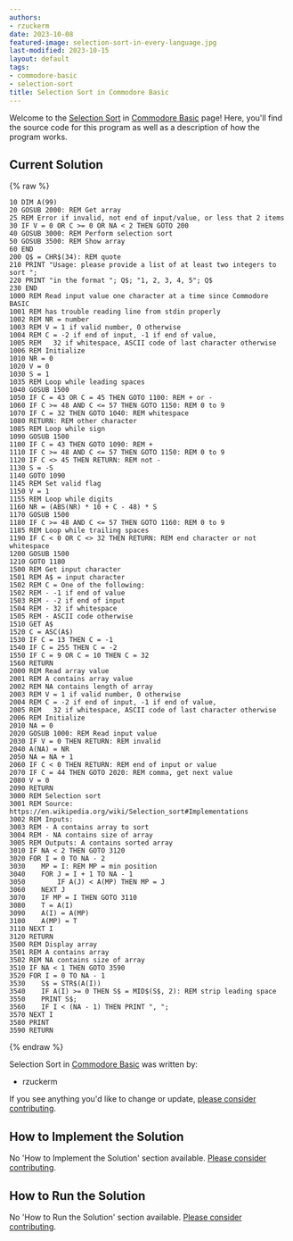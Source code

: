 ```yaml
---
authors:
- rzuckerm
date: 2023-10-08
featured-image: selection-sort-in-every-language.jpg
last-modified: 2023-10-15
layout: default
tags:
- commodore-basic
- selection-sort
title: Selection Sort in Commodore Basic
---
```


Welcome to the [Selection Sort](https://sampleprograms.io/projects/selection-sort) in [Commodore Basic](https://sampleprograms.io/languages/commodore-basic) page! Here, you'll find the source code for this program as well as a description of how the program works.

## Current Solution

{% raw %}

```commodore_basic
10 DIM A(99)
20 GOSUB 2000: REM Get array
25 REM Error if invalid, not end of input/value, or less that 2 items
30 IF V = 0 OR C >= 0 OR NA < 2 THEN GOTO 200
40 GOSUB 3000: REM Perform selection sort
50 GOSUB 3500: REM Show array
60 END
200 Q$ = CHR$(34): REM quote
210 PRINT "Usage: please provide a list of at least two integers to sort ";
220 PRINT "in the format "; Q$; "1, 2, 3, 4, 5"; Q$
230 END
1000 REM Read input value one character at a time since Commodore BASIC
1001 REM has trouble reading line from stdin properly
1002 REM NR = number
1003 REM V = 1 if valid number, 0 otherwise
1004 REM C = -2 if end of input, -1 if end of value,
1005 REM   32 if whitespace, ASCII code of last character otherwise
1006 REM Initialize
1010 NR = 0
1020 V = 0
1030 S = 1
1035 REM Loop while leading spaces
1040 GOSUB 1500
1050 IF C = 43 OR C = 45 THEN GOTO 1100: REM + or -
1060 IF C >= 48 AND C <= 57 THEN GOTO 1150: REM 0 to 9
1070 IF C = 32 THEN GOTO 1040: REM whitespace
1080 RETURN: REM other character
1085 REM Loop while sign
1090 GOSUB 1500
1100 IF C = 43 THEN GOTO 1090: REM +
1110 IF C >= 48 AND C <= 57 THEN GOTO 1150: REM 0 to 9
1120 IF C <> 45 THEN RETURN: REM not -
1130 S = -S
1140 GOTO 1090
1145 REM Set valid flag
1150 V = 1
1155 REM Loop while digits
1160 NR = (ABS(NR) * 10 + C - 48) * S
1170 GOSUB 1500
1180 IF C >= 48 AND C <= 57 THEN GOTO 1160: REM 0 to 9
1185 REM Loop while trailing spaces
1190 IF C < 0 OR C <> 32 THEN RETURN: REM end character or not whitespace
1200 GOSUB 1500
1210 GOTO 1180
1500 REM Get input character
1501 REM A$ = input character
1502 REM C = One of the following:
1502 REM - -1 if end of value
1503 REM - -2 if end of input
1504 REM - 32 if whitespace
1505 REM - ASCII code otherwise
1510 GET A$
1520 C = ASC(A$)
1530 IF C = 13 THEN C = -1
1540 IF C = 255 THEN C = -2
1550 IF C = 9 OR C = 10 THEN C = 32
1560 RETURN
2000 REM Read array value
2001 REM A contains array value
2002 REM NA contains length of array
2003 REM V = 1 if valid number, 0 otherwise
2004 REM C = -2 if end of input, -1 if end of value,
2005 REM   32 if whitespace, ASCII code of last character otherwise
2006 REM Initialize
2010 NA = 0
2020 GOSUB 1000: REM Read input value
2030 IF V = 0 THEN RETURN: REM invalid
2040 A(NA) = NR
2050 NA = NA + 1
2060 IF C < 0 THEN RETURN: REM end of input or value
2070 IF C = 44 THEN GOTO 2020: REM comma, get next value
2080 V = 0
2090 RETURN
3000 REM Selection sort
3001 REM Source: https://en.wikipedia.org/wiki/Selection_sort#Implementations
3002 REM Inputs:
3003 REM - A contains array to sort
3004 REM - NA contains size of array
3005 REM Outputs: A contains sorted array
3010 IF NA < 2 THEN GOTO 3120
3020 FOR I = 0 TO NA - 2
3030    MP = I: REM MP = min position
3040    FOR J = I + 1 TO NA - 1
3050        IF A(J) < A(MP) THEN MP = J
3060    NEXT J
3070    IF MP = I THEN GOTO 3110
3080    T = A(I)
3090    A(I) = A(MP)
3100    A(MP) = T
3110 NEXT I
3120 RETURN
3500 REM Display array
3501 REM A contains array
3502 REM NA contains size of array
3510 IF NA < 1 THEN GOTO 3590
3520 FOR I = 0 TO NA - 1
3530    S$ = STR$(A(I))
3540    IF A(I) >= 0 THEN S$ = MID$(S$, 2): REM strip leading space
3550    PRINT S$;
3560    IF I < (NA - 1) THEN PRINT ", ";
3570 NEXT I
3580 PRINT
3590 RETURN

```

{% endraw %}

Selection Sort in [Commodore Basic](https://sampleprograms.io/languages/commodore-basic) was written by:

- rzuckerm

If you see anything you'd like to change or update, [please consider contributing](https://github.com/TheRenegadeCoder/sample-programs).

## How to Implement the Solution

No 'How to Implement the Solution' section available. [Please consider contributing](https://github.com/TheRenegadeCoder/sample-programs-website).

## How to Run the Solution

No 'How to Run the Solution' section available. [Please consider contributing](https://github.com/TheRenegadeCoder/sample-programs-website).